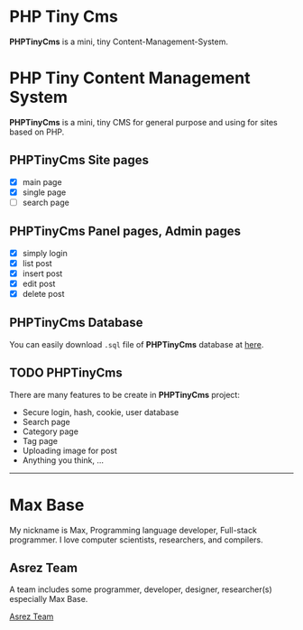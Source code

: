 # PHP Tiny Cms

**PHPTinyCms** is a mini, tiny Content-Management-System.

# PHP Tiny Content Management System

**PHPTinyCms** is a mini, tiny CMS for general purpose and using for sites based on PHP.

## PHPTinyCms Site pages

- [x] main page
- [x] single page
- [ ] search page

## PHPTinyCms Panel pages, Admin pages

- [x] simply login
- [x] list post
- [x] insert post
- [x] edit post
- [x] delete post

## PHPTinyCms Database

You can easily download `.sql` file of **PHPTinyCms** database at [here](database.sql).

## TODO PHPTinyCms

There are many features to be create in **PHPTinyCms** project:

- Secure login, hash, cookie, user database
- Search page
- Category page
- Tag page
- Uploading image for post
- Anything you think, ...

---------

# Max Base

My nickname is Max, Programming language developer, Full-stack programmer. I love computer scientists, researchers, and compilers.

## Asrez Team

A team includes some programmer, developer, designer, researcher(s) especially Max Base.

[Asrez Team](https://www.asrez.com/)
